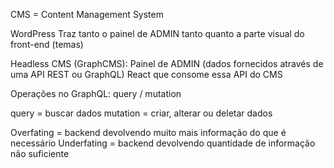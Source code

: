 CMS = Content Management System

WordPress Traz tanto o painel de ADMIN tanto quanto a parte visual do front-end (temas)

Headless CMS (GraphCMS): Painel de ADMIN (dados fornecidos através de uma API REST ou GraphQL)
React que consome essa API do CMS

Operações no GraphQL: query / mutation

query = buscar dados
mutation = criar, alterar ou deletar dados

Overfating = backend devolvendo muito mais informação do que é necessário
Underfating = backend devolvendo quantidade de informação não suficiente
